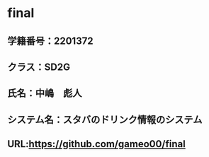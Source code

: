 # final
## 学籍番号：2201372
## クラス：SD2G
## 氏名：中嶋　彪人
## システム名：スタバのドリンク情報のシステム
## URL:https://github.com/gameo00/final